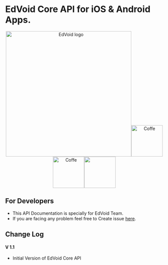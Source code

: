 # EdVoid Core API for iOS & Android Apps.
<div align="center">
  <img alt="EdVoid logo" src="https://edvoid.com/wp-content/uploads/2018/12/Screen-Shot-2018-12-26-at-6.46.24-PM.png" width="400px"><img alt="Coffe" src="http://mgsoftware.ca/wp-content/uploads/2018/10/kisspng-web-development-mobile-app-development-web-applica-5af5e00195e3f7.971403951526063105614.png" height="100"><img alt="Coffe" src="http://technostark.com/wp-content/uploads/2017/07/erp2.png" height="100"><img src="https://upload.wikimedia.org/wikipedia/commons/thumb/3/34/Android_Studio_icon.svg/2000px-Android_Studio_icon.svg.png" height="100">
</div>

## For Developers
- This API Documentation is specially for EdVoid Team.
- If you are facing any problem feel free to Create issue [here](https://github.com/rohitcoder/EdVoid-Core-API-Doc/issues).

## Change Log

#### V 1.1
- Initial Version of EdVoid Core API
